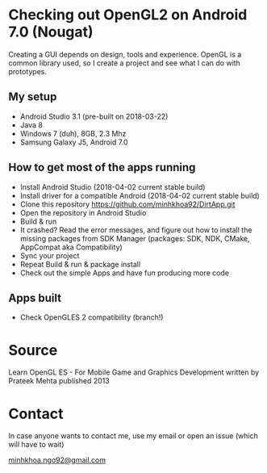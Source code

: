 # Checking out OpenGL2 on Android 7.0 (Nougat)

Creating a GUI depends on design, tools and experience. OpenGL is a common library used, so I create a project and see what I can do with prototypes.

## My setup
- Android Studio 3.1 (pre-built on 2018-03-22)
- Java 8
- Windows 7 (duh), 8GB, 2.3 Mhz
- Samsung Galaxy J5, Android 7.0

## How to get most of the apps running

- Install Android Studio (2018-04-02 current stable build)
- Install driver for a compatible Android (2018-04-02 current stable build)
- Clone this repository https://github.com/minhkhoa92/DirtApp.git
- Open the repository in Android Studio
- Build \& run
- It crashed? Read the error messages, and figure out how to install the missing packages from SDK Manager (packages: SDK, NDK, CMake, AppCompat aka Compatibility)
- Sync your project
- Repeat Build \& run \& package install
- Check out the simple Apps and have fun producing more code

## Apps built

- Check OpenGLES 2 compatibility (branch!)

# Source
Learn OpenGL ES - For Mobile Game and Graphics Development
written by Prateek Mehta
published 2013

# Contact
In case anyone wants to contact me, use my email or open an issue (which will have to wait)

minhkhoa.ngo92@gmail.com
